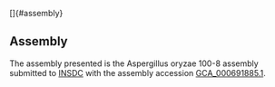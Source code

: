 []{#assembly}

Assembly
--------

The assembly presented is the Aspergillus oryzae 100-8 assembly
submitted to [INSDC](http://www.insdc.org) with the assembly accession
[GCA\_000691885.1](http://www.ebi.ac.uk/ena/data/view/GCA_000691885.1).
